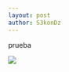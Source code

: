 ```yaml
---
layout: post
author: S3konDz
---
```


prueba

<img src="https://www.esic.edu/sites/default/files/rethink/55c7c121-hacking-etico.jpg">